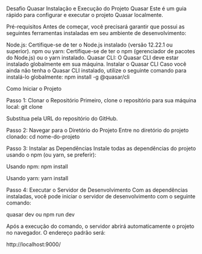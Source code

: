 #

Desafio Quasar
Instalação e Execução do Projeto Quasar
Este é um guia rápido para configurar e executar o projeto Quasar localmente.

Pré-requisitos
Antes de começar, você precisará garantir que possui as seguintes ferramentas instaladas em seu ambiente de desenvolvimento:

Node.js: Certifique-se de ter o Node.js instalado (versão 12.22.1 ou superior).
npm ou yarn: Certifique-se de ter o npm (gerenciador de pacotes do Node.js) ou o yarn instalado.
Quasar CLI: O Quasar CLI deve estar instalado globalmente em sua máquina.
Instalar o Quasar CLI
Caso você ainda não tenha o Quasar CLI instalado, utilize o seguinte comando para instalá-lo globalmente:
npm install -g @quasar/cli

Como Iniciar o Projeto

Passo 1: Clonar o Repositório
Primeiro, clone o repositório para sua máquina local:
git clone <url-do-repositorio>

Substitua <url-do-repositorio> pela URL do repositório do GitHub.

Passo 2: Navegar para o Diretório do Projeto
Entre no diretório do projeto clonado:
cd nome-do-projeto

Passo 3: Instalar as Dependências
Instale todas as dependências do projeto usando o npm (ou yarn, se preferir):

Usando npm:
npm install

Usando yarn:
yarn install

Passo 4: Executar o Servidor de Desenvolvimento
Com as dependências instaladas, você pode iniciar o servidor de desenvolvimento com o seguinte comando:

quasar dev
ou
npm run dev

Após a execução do comando, o servidor abrirá automaticamente o projeto no navegador. O endereço padrão será:

http://localhost:9000/
